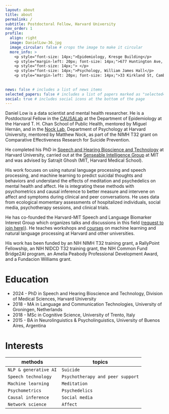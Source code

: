 ```yaml
---
layout: about
title: about
permalink: /
subtitle: Postdoctoral Fellow, Harvard University
nav_order: 1
profile:
  align: right
  image: DanielLow-36.jpg
  image_circular: false # crops the image to make it circular
  more_info: >
    <p style="font-size: 14px;">Epidemiology, Kresge Building</p>
    <p style="margin-left: 20px; font-size: 14px;">677 Huntington Ave, Boston, MA 02115, #820B</p>
    <p style="font-size: 14px;"> </p>
    <p style="font-size: 14px;">Psychology, William James Hall</p>
    <p style="margin-left: 20px; font-size: 14px;">33 Kirkland St, Cambridge, MA 02138, #1210</p>
    
    
news: false # includes a list of news items
selected_papers: false # includes a list of papers marked as "selected={true}"
social: true # includes social icons at the bottom of the page
---
```


Daniel Low is a data scientist and mental health researcher. He is a Postdoctoral Fellow in the [CAUSALab](https://causalab.sph.harvard.edu/) at the Department of Epidemiology at the Harvard T. H. Chan School of Public Health, mentored by Miguel Hernán, and in the [Nock Lab](https://nocklab.fas.harvard.edu/), Department of Psychology at Harvard University, mentored by Matthew Nock, as part of the NIMH T32 grant on Comparative Effectiveness Research for Suicide Prevention. 
 
He completed his PhD in [Speech and Hearing Bioscience and Technology](https://shbtphd.hms.harvard.edu/) at Harvard University, carried out at the [Senseable Intelligence Group](https://sensein.group/) at MIT and was advised by Satrajit Ghosh (MIT, Harvard Medical School). 
 
His work focuses on using natural language processing and speech processing, and machine learning to predict suicidal thoughts and behaviors and understand the effects of meditation and psychedelics on mental health and affect. He is integrating these methods with psychometrics and causal inference to better measure and intervene on affect and symptoms during clinical and peer conversations. He uses data from ecological momentary assessments of hospitalized individuals, social media, psychotherapy sessions, and clinical trials. 

He has co-founded the Harvard-MIT Speech and Language Biomarker Interest Group which organizes talks and discussions in this field ([request to join here)](https://groups.google.com/forum/#!forum/harvard-mit-speech-group/join)). He teaches workshops and [courses](https://danielmlow.github.io/teaching/) on machine learning and natural language processing at Harvard and other universities. 

His work has been funded by an NIH NIMH T32 training grant, a RallyPoint Fellowship, an NIH NIDCD T32 training grant, the NIH Common Fund Bridge2AI program, an Amelia Peabody Professional Development Award, and a Fundacion Williams grant. 

# Education
- 2024 - PhD in Speech and Hearing Bioscience and Technology, Division of Medical Sciences, Harvard University
- 2018 - MA in Language and Communication Technologies, University of Groningen, Netherlands
- 2018 - MSc in Cognitive Science, University of Trento, Italy
- 2015 - BA in Neurolinguistics & Psycholinguistics, University of Buenos Aires, Argentina

# Interests

| **methods**                              | **topics**                        |
|------------------------------------------|-----------------------------------------|
| `NLP & generative AI` | `Suicide`                             |
| `Speech technology`       | `Psychotherapy and peer support`                      |
| `Machine learning`                         | `Meditation`                |
| `Psychometrics`                         | `Psychedelics`                            |
| `Causal inference`                         | `Social media`                            |
| `Network science`                         | `Affect`                            |
